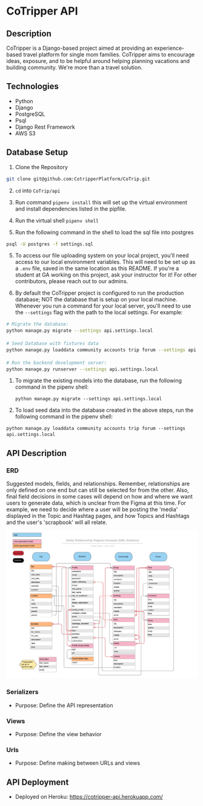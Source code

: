 # CoTripper API

## Description

CoTripper is a Django-based project aimed at providing an experience-based travel platform for single mom families. CoTripper aims to encourage ideas, exposure, and to be helpful around helping planning vacations and building community. We're more than a travel solution.

## Technologies

- Python
- Django
- PostgreSQL
- Psql
- Django Rest Framework
- AWS S3

## Database Setup

1. Clone the Repository

```sh
git clone git@github.com:CotripperPlatform/CoTrip.git
```
2. `cd` into `CoTrip/api`

2. Run command `pipenv install` this will set up the virtual environment and install dependencies listed in the pipfile.

3. Run the virtual shell `pipenv shell`

4. Run the following command in the shell to load the sql file into postgres

```sh
psql -U postgres -f settings.sql
```

5. To access our file uploading system on your local project, you'll need access to our local environment variables. This will need to be set up as a `.env` file, saved in the same location as this README. If you're a student at GA working on this project, ask your instructor for it! For other contributors, please reach out to our admins.

6. By default the CoTripper project is configured to run the production database; NOT the database that is setup on your local machine. Whenever you run a command for your local server, you'll need to use the `--settings` flag with the path to the local settings. For example:

```sh
# Migrate the database:
python manage.py migrate --settings api.settings.local

# Seed Database with fixtures data
python manage.py loaddata community accounts trip forum --settings api.settings.local

# Run the backend development server:
python manage.py runserver --settings api.settings.local
```
1. To migrate the existing models into the database, run the following command in the pipenv shell:

   ```
   python manage.py migrate --settings api.settings.local
   ```

1. To load seed data into the database created in the above steps, run the following command in the pipenv shell:

```
python manage.py loaddata community accounts trip forum --settings api.settings.local
```
## API Description

### ERD

Suggested models, fields, and relationships. Remember, relationships are only defined on one end but can still be selected for from the other. Also, final field decisions in some cases will depend on how and where we want users to generate data, which is unclear from the Figma at this time. For example, we need to decide where a user will be posting the 'media' displayed in the Topic and Hashtag pages, and how Topics and Hashtags and the user's 'scrapbook' will all relate.

![ERD](./updated_erd.png)

### Serializers

- Purpose: Define the API representation

### Views

- Purpose: Define the view behavior

### Urls

- Purpose: Define making between URLs and views

## API Deployment

- Deployed on Heroku: https://cotripper-api.herokuapp.com/
